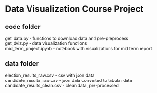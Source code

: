 # Data Visualization Course Project

## code folder
get_data.py - functions to download data and pre-preprocess <br>
get_dviz.py - data visualization functions <br>
mid_term_project.ipynb - notebook with visualizations for mid term report <br>
 
## data folder
election_results_raw.csv - csv with json data <br>
candidate_results_raw.csv - json data converted to tabular data <br>
candidate_results_clean.csv - clean data, pre-processed <br>
